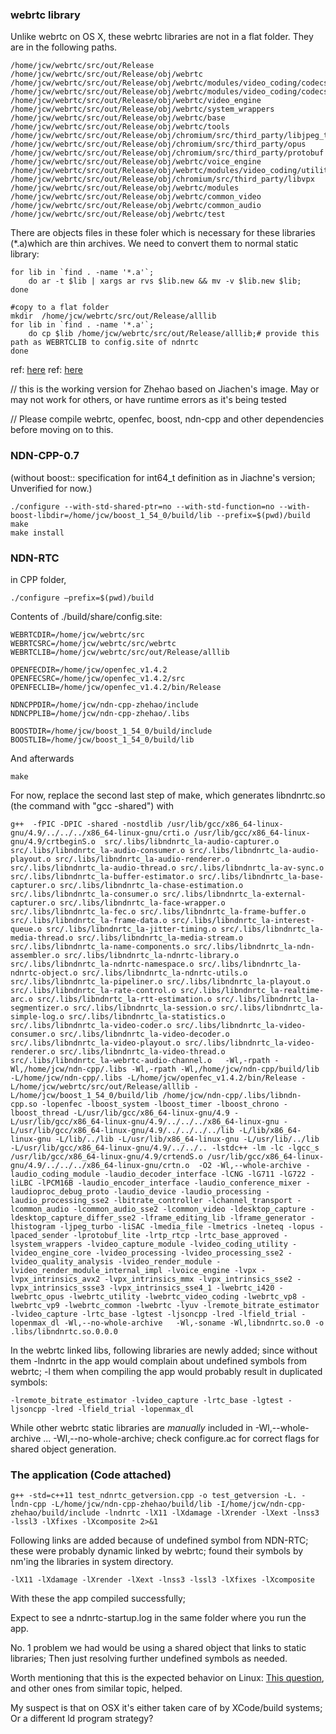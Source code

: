 ### webrtc library
Unlike webrtc on OS X, these webrtc libraries are not in a flat folder. They are in the following paths. 

```
/home/jcw/webrtc/src/out/Release 
/home/jcw/webrtc/src/out/Release/obj/webrtc 
/home/jcw/webrtc/src/out/Release/obj/webrtc/modules/video_coding/codecs/vp9 
/home/jcw/webrtc/src/out/Release/obj/webrtc/modules/video_coding/codecs/vp8 
/home/jcw/webrtc/src/out/Release/obj/webrtc/video_engine 
/home/jcw/webrtc/src/out/Release/obj/webrtc/system_wrappers 
/home/jcw/webrtc/src/out/Release/obj/webrtc/base 
/home/jcw/webrtc/src/out/Release/obj/webrtc/tools 
/home/jcw/webrtc/src/out/Release/obj/chromium/src/third_party/libjpeg_turbo 
/home/jcw/webrtc/src/out/Release/obj/chromium/src/third_party/opus 
/home/jcw/webrtc/src/out/Release/obj/chromium/src/third_party/protobuf 
/home/jcw/webrtc/src/out/Release/obj/webrtc/voice_engine 
/home/jcw/webrtc/src/out/Release/obj/webrtc/modules/video_coding/utility 
/home/jcw/webrtc/src/out/Release/obj/chromium/src/third_party/libvpx 
/home/jcw/webrtc/src/out/Release/obj/webrtc/modules 
/home/jcw/webrtc/src/out/Release/obj/webrtc/common_video 
/home/jcw/webrtc/src/out/Release/obj/webrtc/common_audio 
/home/jcw/webrtc/src/out/Release/obj/webrtc/test 
```
There are objects files in these foler which is necessary for these libraries (*.a)which are thin archives. 
We need to convert them to normal static library:
```
for lib in `find . -name '*.a'`;
    do ar -t $lib | xargs ar rvs $lib.new && mv -v $lib.new $lib;
done

#copy to a flat folder
mkdir  /home/jcw/webrtc/src/out/Release/alllib
for lib in `find . -name '*.a'`;
    do cp $lib /home/jcw/webrtc/src/out/Release/alllib;# provide this path as WEBRTCLIB to config.site of ndnrtc
done

```
ref: [here](https://stackoverflow.com/questions/25554621/turn-thin-archive-into-normal-one)
ref: [here](https://code.google.com/p/webrtc/issues/detail?id=5022)


// this is the working version for Zhehao based on Jiachen's image. May or may not work for others, or have runtime errors as it's being tested

// Please compile webrtc, openfec, boost, ndn-cpp and other dependencies before moving on to this.

### NDN-CPP-0.7 

(without boost:: specification for int64_t definition as in Jiachne's version; Unverified for now.)
```
./configure --with-std-shared-ptr=no --with-std-function=no --with-boost-libdir=/home/jcw/boost_1_54_0/build/lib --prefix=$(pwd)/build
make
make install
```

### NDN-RTC
in CPP folder, 
```
./configure —prefix=$(pwd)/build
```
Contents of ./build/share/config.site:
```
WEBRTCDIR=/home/jcw/webrtc/src 
WEBRTCSRC=/home/jcw/webrtc/src/webrtc 
WEBRTCLIB=/home/jcw/webrtc/src/out/Release/alllib

OPENFECDIR=/home/jcw/openfec_v1.4.2 
OPENFECSRC=/home/jcw/openfec_v1.4.2/src 
OPENFECLIB=/home/jcw/openfec_v1.4.2/bin/Release

NDNCPPDIR=/home/jcw/ndn-cpp-zhehao/include 
NDNCPPLIB=/home/jcw/ndn-cpp-zhehao/.libs

BOOSTDIR=/home/jcw/boost_1_54_0/build/include 
BOOSTLIB=/home/jcw/boost_1_54_0/build/lib
```
And afterwards
```
make
```
For now, replace the second last step of make, which generates libndnrtc.so (the command with "gcc -shared") with
```
g++  -fPIC -DPIC -shared -nostdlib /usr/lib/gcc/x86_64-linux-gnu/4.9/../../../x86_64-linux-gnu/crti.o /usr/lib/gcc/x86_64-linux-gnu/4.9/crtbeginS.o  src/.libs/libndnrtc_la-audio-capturer.o src/.libs/libndnrtc_la-audio-consumer.o src/.libs/libndnrtc_la-audio-playout.o src/.libs/libndnrtc_la-audio-renderer.o src/.libs/libndnrtc_la-audio-thread.o src/.libs/libndnrtc_la-av-sync.o src/.libs/libndnrtc_la-buffer-estimator.o src/.libs/libndnrtc_la-base-capturer.o src/.libs/libndnrtc_la-chase-estimation.o src/.libs/libndnrtc_la-consumer.o src/.libs/libndnrtc_la-external-capturer.o src/.libs/libndnrtc_la-face-wrapper.o src/.libs/libndnrtc_la-fec.o src/.libs/libndnrtc_la-frame-buffer.o src/.libs/libndnrtc_la-frame-data.o src/.libs/libndnrtc_la-interest-queue.o src/.libs/libndnrtc_la-jitter-timing.o src/.libs/libndnrtc_la-media-thread.o src/.libs/libndnrtc_la-media-stream.o src/.libs/libndnrtc_la-name-components.o src/.libs/libndnrtc_la-ndn-assembler.o src/.libs/libndnrtc_la-ndnrtc-library.o src/.libs/libndnrtc_la-ndnrtc-namespace.o src/.libs/libndnrtc_la-ndnrtc-object.o src/.libs/libndnrtc_la-ndnrtc-utils.o src/.libs/libndnrtc_la-pipeliner.o src/.libs/libndnrtc_la-playout.o src/.libs/libndnrtc_la-rate-control.o src/.libs/libndnrtc_la-realtime-arc.o src/.libs/libndnrtc_la-rtt-estimation.o src/.libs/libndnrtc_la-segmentizer.o src/.libs/libndnrtc_la-session.o src/.libs/libndnrtc_la-simple-log.o src/.libs/libndnrtc_la-statistics.o src/.libs/libndnrtc_la-video-coder.o src/.libs/libndnrtc_la-video-consumer.o src/.libs/libndnrtc_la-video-decoder.o src/.libs/libndnrtc_la-video-playout.o src/.libs/libndnrtc_la-video-renderer.o src/.libs/libndnrtc_la-video-thread.o src/.libs/libndnrtc_la-webrtc-audio-channel.o   -Wl,-rpath -Wl,/home/jcw/ndn-cpp/.libs -Wl,-rpath -Wl,/home/jcw/ndn-cpp/build/lib -L/home/jcw/ndn-cpp/.libs -L/home/jcw/openfec_v1.4.2/bin/Release -L/home/jcw/webrtc/src/out/Release/alllib -L/home/jcw/boost_1_54_0/build/lib /home/jcw/ndn-cpp/.libs/libndn-cpp.so -lopenfec -lboost_system -lboost_timer -lboost_chrono -lboost_thread -L/usr/lib/gcc/x86_64-linux-gnu/4.9 -L/usr/lib/gcc/x86_64-linux-gnu/4.9/../../../x86_64-linux-gnu -L/usr/lib/gcc/x86_64-linux-gnu/4.9/../../../../lib -L/lib/x86_64-linux-gnu -L/lib/../lib -L/usr/lib/x86_64-linux-gnu -L/usr/lib/../lib -L/usr/lib/gcc/x86_64-linux-gnu/4.9/../../.. -lstdc++ -lm -lc -lgcc_s /usr/lib/gcc/x86_64-linux-gnu/4.9/crtendS.o /usr/lib/gcc/x86_64-linux-gnu/4.9/../../../x86_64-linux-gnu/crtn.o  -O2 -Wl,--whole-archive -laudio_coding_module -laudio_decoder_interface -lCNG -lG711 -lG722 -liLBC -lPCM16B -laudio_encoder_interface -laudio_conference_mixer -laudioproc_debug_proto -laudio_device -laudio_processing -laudio_processing_sse2 -lbitrate_controller -lchannel_transport -lcommon_audio -lcommon_audio_sse2 -lcommon_video -ldesktop_capture -ldesktop_capture_differ_sse2 -lframe_editing_lib -lframe_generator -lhistogram -ljpeg_turbo -liSAC -lmedia_file -lmetrics -lneteq -lopus -lpaced_sender -lprotobuf_lite -lrtp_rtcp -lrtc_base_approved -lsystem_wrappers -lvideo_capture_module -lvideo_coding_utility -lvideo_engine_core -lvideo_processing -lvideo_processing_sse2 -lvideo_quality_analysis -lvideo_render_module -lvideo_render_module_internal_impl -lvoice_engine -lvpx -lvpx_intrinsics_avx2 -lvpx_intrinsics_mmx -lvpx_intrinsics_sse2 -lvpx_intrinsics_ssse3 -lvpx_intrinsics_sse4_1 -lwebrtc_i420 -lwebrtc_opus -lwebrtc_utility -lwebrtc_video_coding -lwebrtc_vp8 -lwebrtc_vp9 -lwebrtc_common -lwebrtc -lyuv -lremote_bitrate_estimator -lvideo_capture -lrtc_base -lgtest -ljsoncpp -lred -lfield_trial -lopenmax_dl -Wl,--no-whole-archive   -Wl,-soname -Wl,libndnrtc.so.0 -o .libs/libndnrtc.so.0.0.0
```
In the webrtc linked libs, following libraries are newly added; since without them -lndnrtc in the app would complain about undefined symbols from webrtc; -l them when compiling the app would probably result in duplicated symbols:
```
-lremote_bitrate_estimator -lvideo_capture -lrtc_base -lgtest -ljsoncpp -lred -lfield_trial -lopenmax_dl
```
While other webrtc static libraries are _manually_ included in -Wl,--whole-archive ... -Wl,--no-whole-archive; check configure.ac for correct flags for shared object generation.

### The application (Code attached)
```
g++ -std=c++11 test_ndnrtc_getversion.cpp -o test_getversion -L. -lndn-cpp -L/home/jcw/ndn-cpp-zhehao/build/lib -I/home/jcw/ndn-cpp-zhehao/build/include -lndnrtc -lX11 -lXdamage -lXrender -lXext -lnss3 -lssl3 -lXfixes -lXcomposite 2>&1
```
Following links are added because of undefined symbol from NDN-RTC; these were probably dynamic linked by webrtc; found their symbols by nm'ing the libraries in system directory.
```
-lX11 -lXdamage -lXrender -lXext -lnss3 -lssl3 -lXfixes -lXcomposite
```
With these the app compiled successfully; 

Expect to see a ndnrtc-startup.log in the same folder where you run the app.


No. 1 problem we had would be using a shared object that links to static libraries; Then just resolving further undefined symbols as needed.

Worth mentioning that this is the expected behavior on Linux: [This question](http://stackoverflow.com/questions/14889941/link-a-static-library-to-a-shared-one-during-build), and other ones from similar topic, helped.

My suspect is that on OSX it's either taken care of by XCode/build systems; Or a different ld program strategy?
